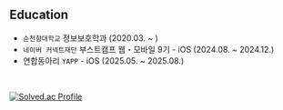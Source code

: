 ## Education

- `순천향대학교` 정보보호학과 (2020.03. ~ )
- `네이버 커넥트재단` 부스트캠프 웹・모바일 9기 - iOS (2024.08. ~ 2024.12.)
- 연합동아리 `YAPP` - iOS (2025.05. ~ 2025.08.)

<br/>

[![Solved.ac Profile](http://mazassumnida.wtf/api/v2/generate_badge?boj=clxxrlxve)](https://solved.ac/clxxrlxve)
<!--
**clxxrlove/clxxrlove** is a ✨ _special_ ✨ repository because its `README.md` (this file) appears on your GitHub profile.

Here are some ideas to get you started:

- 🔭 I’m currently working on ...
- 🌱 I’m currently learning ...
- 👯 I’m looking to collaborate on ...
- 🤔 I’m looking for help with ...
- 💬 Ask me about ...
- 📫 How to reach me: ...
- 😄 Pronouns: ...
- ⚡ Fun fact: ...
-->
